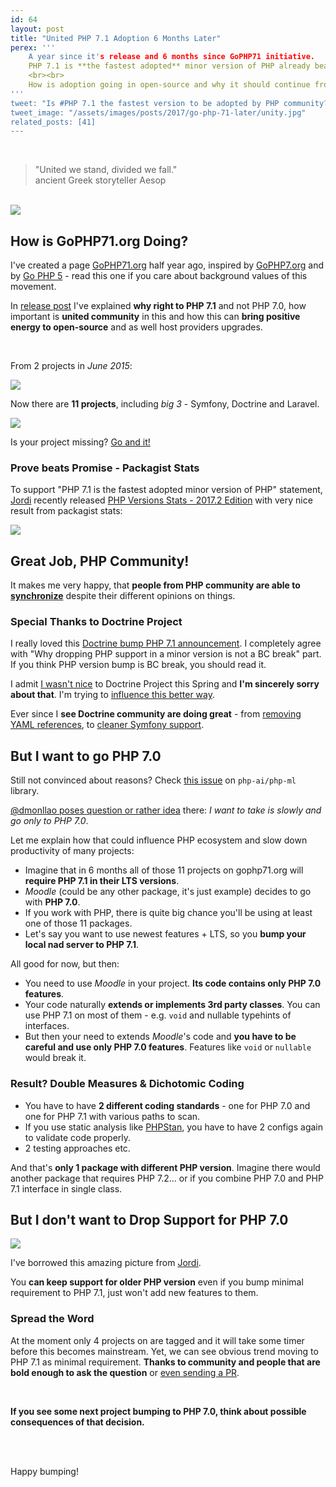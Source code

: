 ```yaml
---
id: 64
layout: post
title: "United PHP 7.1 Adoption 6 Months Later"
perex: '''
    A year since it's release and 6 months since GoPHP71 initiative.
    PHP 7.1 is **the fastest adopted** minor version of PHP already beating PHP 7.0.
    <br><br>
    How is adoption going in open-source and why it should continue from bleeding-edge projects?
'''
tweet: "Is #PHP 7.1 the fastest version to be adopted by PHP community? And what projects are already requiring it as minimum version #symfony #doctrineORM #laravel #nettefw"
tweet_image: "/assets/images/posts/2017/go-php-71-later/unity.jpg"
related_posts: [41]
---
```


<br>

<blockquote class="blockquote text-center">
    "United we stand, divided we fall."
    <footer class="blockquote-footer">ancient Greek storyteller Aesop</footer>
</blockquote>

<br>


<img src="/assets/images/posts/2017/go-php-71-later/unity.jpg">


## How is GoPHP71.org Doing?


I've created a page [GoPHP71.org](https://gophp71.org/) half year ago, inspired by [GoPHP7.org](http://gophp7.org/) and by [Go PHP 5](https://www.garfieldtech.com/blog/go-php-5-go) - read this one if you care about background values of this movement.


In [release post](/blog/2017/06/05/go-php-71/) I've explained **why right to PHP 7.1** and not PHP 7.0, how important is **united community** in this and how this can **bring positive energy to open-source** and as well host providers upgrades.

<br>

From 2 projects in *June 2015*:

<img src="/assets/images/posts/2017/go-php-71/first-version.png">

Now there are **11 projects**, including *big 3* - Symfony, Doctrine and Laravel.

<img src="/assets/images/posts/2017/go-php-71-later/current-version.png">



Is your project missing? [Go and it!](https://github.com/TomasVotruba/gophp71.org/edit/master/_data/projects.yaml)



### Prove beats Promise - Packagist Stats 


To support "PHP 7.1 is the fastest adopted minor version of PHP" statement, [Jordi](https://seld.be/) recently released [PHP Versions Stats - 2017.2 Edition](https://seld.be/notes/php-versions-stats-2017-2-edition) with very nice result from packagist stats:

<img src="/assets/images/posts/2017/go-php-71-later/composer-bump.png" class="img-thumbnail">



## Great Job, PHP Community!


It makes me very happy, that **people from PHP community are able to [synchronize](/blog/2017/10/30/what-can-you-learn-from-menstruation-and-symfony-releases/)** despite their different opinions on things.
<br>


### Special Thanks to Doctrine Project

I really loved this [Doctrine bump PHP 7.1 announcement](http://www.doctrine-project.org/2017/07/25/php-7.1-requirement-and-composer.html). I completely agree with "Why dropping PHP support in a minor version is not a BC break" part. If you think PHP version bump is BC break, you should read it. 

I admit [I wasn't nice](/blog/2017/03/27/why-is-doctrine-dying/) to Doctrine Project this Spring and **I'm sincerely sorry about that**. I'm trying to [influence this better way](/blog/2017/10/16/how-to-use-repository-with-doctrine-as-service-in-symfony/).
 
Ever since I **see Doctrine community are doing great** - from [removing YAML references](https://github.com/doctrine/doctrine2/pull/5932), to [cleaner Symfony support](https://github.com/doctrine/DoctrineBundle/pull/727). 



## But I want to go PHP 7.0

Still not convinced about reasons? Check [this issue](https://github.com/php-ai/php-ml/issues/148) on `php-ai/php-ml` library.

[@dmonllao poses question or rather idea](https://github.com/php-ai/php-ml/issues/148#issuecomment-346790142) there: *I want to take is slowly <or another reason> and go only to PHP 7.0*.

Let me explain how that could influence PHP ecosystem and slow down productivity of many projects:
 
- Imagine that in 6 months all of those 11 projects on gophp71.org will **require PHP 7.1 in their LTS versions**.
- *Moodle* (could be any other package, it's just example) decides to go with **PHP 7.0**.
- If you work with PHP, there is quite big chance you'll be using at least one of those 11 packages.
- Let's say you want to use newest features + LTS, so you **bump your local nad server to PHP 7.1**.

All good for now, but then:

- You need to use *Moodle* in your project. **Its code contains only PHP 7.0 features**.
- Your code naturally **extends or implements 3rd party classes**. You can use PHP 7.1 on most of them - e.g. `void` and nullable typehints of interfaces.
- But then your need to extends *Moodle*'s code and **you have to be careful and use only PHP 7.0 features**. Features like `void` or `nullable` would break it.


### Result? Double Measures & Dichotomic Coding

- You have to have **2 different coding standards** - one for PHP 7.0 and one for PHP 7.1 with various paths to scan.
- If you use static analysis like [PHPStan](/blog/2017/01/28/why-I-switched-scrutinizer-for-phpstan-and-you-should-too/), you have to have 2 configs again to validate code properly.
- 2 testing approaches etc.


And that's **only 1 package with different PHP version**. Imagine there would another package that requires PHP 7.2... or if you combine PHP 7.0 and PHP 7.1 interface in single class.



## But I don't want to Drop Support for PHP 7.0 

<img src="/assets/images/posts/2017/go-php-71-later/old-releases.png" class="img-thumbnail">

I've borrowed this amazing picture from [Jordi](https://seld.be/notes/php-versions-stats-2016-2-edition).

You **can keep support for older PHP version** even if you bump minimal requirement to PHP 7.1, just won't add new features to them.



### Spread the Word

At the moment only 4 projects on are tagged and it will take some timer before this becomes mainstream. Yet, we can see obvious trend moving to PHP 7.1 as minimal requirement. **Thanks to community and people that are bold enough to ask the question** or [even sending a PR](https://github.com/laravel/framework/pull/21995).


<br>


**If you see some next project bumping to PHP 7.0, think about possible consequences of that decision.**

<br><br>

Happy bumping!
